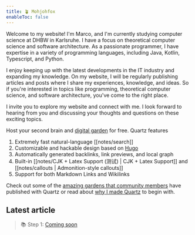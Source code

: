```yaml
---
title: 🪴 Mohjohfox
enableToc: false
---
```


Welcome to my website! I'm Marco, and I'm currently studying computer science at DHBW in Karlsruhe. I have a focus on theoretical computer science and software architecture. As a passionate programmer, I have expertise in a variety of programming languages, including Java, Kotlin, Typescript, and Python.

I enjoy keeping up with the latest developments in the IT industry and expanding my knowledge. On my website, I will be regularly publishing articles and posts where I share my experiences, knowledge, and ideas. So if you're interested in topics like programming, theoretical computer science, and software architecture, you've come to the right place.

I invite you to explore my website and connect with me. I look forward to hearing from you and discussing your thoughts and questions on these exciting topics.

Host your second brain and [digital garden](https://jzhao.xyz/posts/networked-thought) for free. Quartz features

1. Extremely fast natural-language [[notes/search]]
2. Customizable and hackable design based on [Hugo](https://gohugo.io/)
3. Automatically generated backlinks, link previews, and local graph
4. Built-in [[notes/CJK + Latex Support (测试) | CJK + Latex Support]] and [[notes/callouts | Admonition-style callouts]]
5. Support for both Markdown Links and Wikilinks

Check out some of the [amazing gardens that community members](notes/showcase.md) have published with Quartz or read about [why I made Quartz](notes/philosophy.md) to begin with.

## Latest article
> 📚 Step 1: [Coming soon](notes/setup.md)
